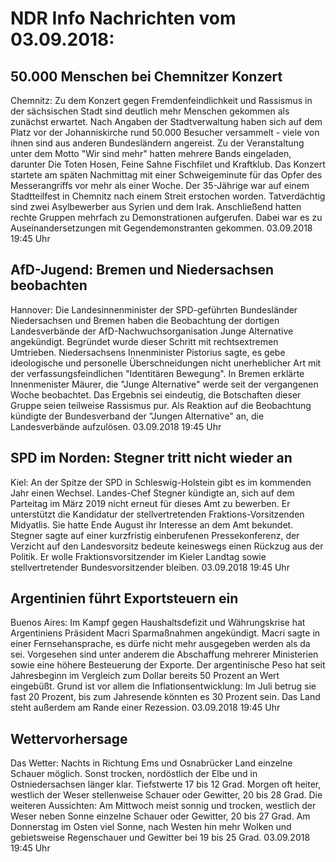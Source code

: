 # NDR Info Nachrichten vom 03.09.2018:


## 50.000 Menschen bei Chemnitzer Konzert
Chemnitz: Zu dem Konzert gegen Fremdenfeindlichkeit und Rassismus in der sächsischen Stadt sind deutlich mehr Menschen gekommen als zunächst erwartet. Nach Angaben der Stadtverwaltung haben sich auf dem Platz vor der Johanniskirche rund 50.000 Besucher versammelt - viele von ihnen sind aus anderen Bundesländern angereist. Zu der Veranstaltung unter dem Motto "Wir sind mehr" hatten mehrere Bands eingeladen, darunter Die Toten Hosen, Feine Sahne Fischfilet und Kraftklub. Das Konzert startete am späten Nachmittag mit einer Schweigeminute für das Opfer des Messerangriffs vor mehr als einer Woche. Der 35-Jährige war auf einem Stadtteilfest in Chemnitz nach einem Streit erstochen worden. Tatverdächtig sind zwei Asylbewerber aus Syrien und dem Irak. Anschließend hatten rechte Gruppen mehrfach zu Demonstrationen aufgerufen. Dabei war es zu Auseinandersetzungen mit Gegendemonstranten gekommen. 03.09.2018 19:45 Uhr 

## AfD-Jugend: Bremen und Niedersachsen beobachten
Hannover: Die Landesinnenminister der SPD-geführten Bundesländer Niedersachsen und Bremen haben die Beobachtung der dortigen Landesverbände der AfD-Nachwuchsorganisation Junge Alternative angekündigt. Begründet wurde dieser Schritt mit rechtsextremen Umtrieben. Niedersachsens Innenminister Pistorius sagte, es gebe ideologische und personelle Überschneidungen nicht unerheblicher Art mit der verfassungsfeindlichen "Identitären Bewegung". In Bremen erklärte Innenmenister Mäurer, die "Junge Alternative" werde seit der vergangenen Woche beobachtet. Das Ergebnis sei eindeutig, die Botschaften dieser Gruppe seien teilweise Rassismus pur. Als Reaktion auf die Beobachtung kündigte der Bundesverband der "Jungen Alternative" an, die Landesverbände aufzulösen. 03.09.2018 19:45 Uhr 

## SPD im Norden: Stegner tritt nicht wieder an
Kiel: An der Spitze der SPD in Schleswig-Holstein gibt es im kommenden Jahr einen Wechsel. Landes-Chef Stegner kündigte an, sich auf dem Parteitag im März 2019 nicht erneut für dieses Amt zu bewerben. Er unterstützt die Kandidatur der stellvertretenden Fraktions-Vorsitzenden Midyatlis. Sie hatte Ende August ihr Interesse an dem Amt bekundet. Stegner sagte auf einer kurzfristig einberufenen Pressekonferenz, der Verzicht auf den Landesvorsitz bedeute keineswegs einen Rückzug aus der Politik. Er wolle Fraktionsvorsitzender im Kieler Landtag sowie stellvertretender Bundesvorsitzender bleiben. 03.09.2018 19:45 Uhr 

## Argentinien führt Exportsteuern ein
Buenos Aires: Im Kampf gegen Haushaltsdefizit und Währungskrise hat Argentiniens Präsident Macri Sparmaßnahmen angekündigt. Macri sagte in einer Fernsehansprache, es dürfe nicht mehr ausgegeben werden als da sei. Vorgesehen sind unter anderem die Abschaffung mehrerer Ministerien sowie eine höhere Besteuerung der Exporte. Der argentinische Peso hat seit Jahresbeginn im Vergleich zum Dollar bereits 50 Prozent an Wert eingebüßt. Grund ist vor allem die Inflationsentwicklung: Im Juli betrug sie fast 20 Prozent, bis zum Jahresende könnten es 30 Prozent sein. Das Land steht außerdem am Rande einer Rezession. 03.09.2018 19:45 Uhr 

## Wettervorhersage
Das Wetter:
Nachts in Richtung Ems und Osnabrücker Land einzelne Schauer möglich. Sonst trocken, nordöstlich der Elbe und in Ostniedersachsen länger klar. Tiefstwerte 17 bis 12 Grad. Morgen oft heiter, westlich der Weser stellenweise Schauer oder Gewitter, 20 bis 28 Grad. Die weiteren Aussichten: Am Mittwoch meist sonnig und trocken, westlich der Weser neben Sonne einzelne Schauer oder Gewitter, 20 bis 27 Grad. Am Donnerstag im Osten viel Sonne, nach Westen hin mehr Wolken und gebietsweise Regenschauer und Gewitter bei 19 bis 25 Grad. 03.09.2018 19:45 Uhr 
